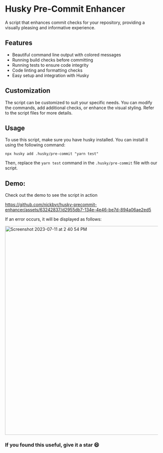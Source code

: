 # Husky Pre-Commit Enhancer

A script that enhances commit checks for your repository, providing a visually pleasing and informative experience.

## Features

- Beautiful command line output with colored messages
- Running build checks before committing
- Running tests to ensure code integrity
- Code linting and formatting checks
- Easy setup and integration with Husky

## Customization

The script can be customized to suit your specific needs. You can modify the commands, add additional checks, or enhance the visual styling. Refer to the script files for more details.

## Usage

To use this script, make sure you have husky installed. You can install it using the following command:

`npx husky add .husky/pre-commit "yarn test"`

Then, replace the `yarn test` command in the `.husky/pre-commit` file with our script.

## Demo:

Check out the demo to see the script in action

https://github.com/nickbvr/husky-precommit-enhancer/assets/63242837/d2955db7-134e-4e46-be7d-894a06ae2ed5

If an error occurs, it will be displayed as follows:

<img width="686" alt="Screenshot 2023-07-11 at 2 40 54 PM" src="https://github.com/nickbvr/husky-precommit-enhancer/assets/63242837/eb633126-97ab-44f3-a858-b07421ceac31">

### If you found this useful, give it a star 😄
